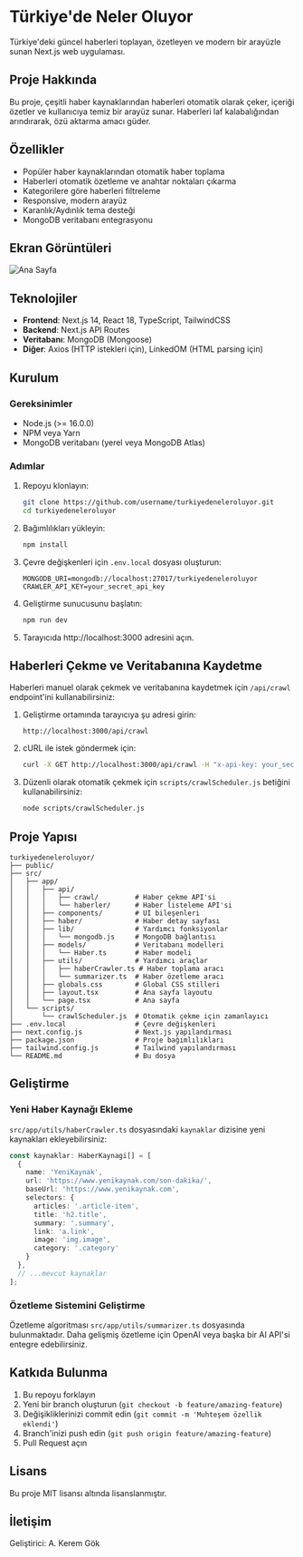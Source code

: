 # Türkiye'de Neler Oluyor

Türkiye'deki güncel haberleri toplayan, özetleyen ve modern bir arayüzle sunan Next.js web uygulaması.

## Proje Hakkında

Bu proje, çeşitli haber kaynaklarından haberleri otomatik olarak çeker, içeriği özetler ve kullanıcıya temiz bir arayüz sunar. Haberleri laf kalabalığından arındırarak, özü aktarma amacı güder.

## Özellikler

- Popüler haber kaynaklarından otomatik haber toplama
- Haberleri otomatik özetleme ve anahtar noktaları çıkarma
- Kategorilere göre haberleri filtreleme
- Responsive, modern arayüz
- Karanlık/Aydınlık tema desteği
- MongoDB veritabanı entegrasyonu

## Ekran Görüntüleri

![Ana Sayfa](https://picsum.photos/600/400)

## Teknolojiler

- **Frontend**: Next.js 14, React 18, TypeScript, TailwindCSS
- **Backend**: Next.js API Routes
- **Veritabanı**: MongoDB (Mongoose)
- **Diğer**: Axios (HTTP istekleri için), LinkedOM (HTML parsing için)

## Kurulum

### Gereksinimler

- Node.js (>= 16.0.0)
- NPM veya Yarn
- MongoDB veritabanı (yerel veya MongoDB Atlas)

### Adımlar

1. Repoyu klonlayın:
   ```bash
   git clone https://github.com/username/turkiyedeneleroluyor.git
   cd turkiyedeneleroluyor
   ```

2. Bağımlılıkları yükleyin:
   ```bash
   npm install
   ```

3. Çevre değişkenleri için `.env.local` dosyası oluşturun:
   ```
   MONGODB_URI=mongodb://localhost:27017/turkiyedeneleroluyor
   CRAWLER_API_KEY=your_secret_api_key
   ```

4. Geliştirme sunucusunu başlatın:
   ```bash
   npm run dev
   ```

5. Tarayıcıda http://localhost:3000 adresini açın.

## Haberleri Çekme ve Veritabanına Kaydetme

Haberleri manuel olarak çekmek ve veritabanına kaydetmek için `/api/crawl` endpoint'ini kullanabilirsiniz:

1. Geliştirme ortamında tarayıcıya şu adresi girin:
   ```
   http://localhost:3000/api/crawl
   ```

2. cURL ile istek göndermek için:
   ```bash
   curl -X GET http://localhost:3000/api/crawl -H "x-api-key: your_secret_api_key"
   ```

3. Düzenli olarak otomatik çekmek için `scripts/crawlScheduler.js` betiğini kullanabilirsiniz:
   ```bash
   node scripts/crawlScheduler.js
   ```

## Proje Yapısı

```
turkiyedeneleroluyor/
├── public/
├── src/
│   ├── app/
│   │   ├── api/
│   │   │   ├── crawl/         # Haber çekme API'si
│   │   │   └── haberler/      # Haber listeleme API'si
│   │   ├── components/        # UI bileşenleri
│   │   ├── haber/             # Haber detay sayfası
│   │   ├── lib/               # Yardımcı fonksiyonlar
│   │   │   └── mongodb.js     # MongoDB bağlantısı
│   │   ├── models/            # Veritabanı modelleri
│   │   │   └── Haber.ts       # Haber modeli
│   │   ├── utils/             # Yardımcı araçlar
│   │   │   ├── haberCrawler.ts # Haber toplama aracı
│   │   │   └── summarizer.ts  # Haber özetleme aracı  
│   │   ├── globals.css        # Global CSS stilleri
│   │   ├── layout.tsx         # Ana sayfa layoutu
│   │   └── page.tsx           # Ana sayfa
│   └── scripts/
│       └── crawlScheduler.js  # Otomatik çekme için zamanlayıcı
├── .env.local                 # Çevre değişkenleri
├── next.config.js             # Next.js yapılandırması
├── package.json               # Proje bağımlılıkları
├── tailwind.config.js         # Tailwind yapılandırması
└── README.md                  # Bu dosya
```

## Geliştirme

### Yeni Haber Kaynağı Ekleme

`src/app/utils/haberCrawler.ts` dosyasındaki `kaynaklar` dizisine yeni kaynakları ekleyebilirsiniz:

```typescript
const kaynaklar: HaberKaynagi[] = [
  {
    name: 'YeniKaynak',
    url: 'https://www.yenikaynak.com/son-dakika/',
    baseUrl: 'https://www.yenikaynak.com',
    selectors: {
      articles: '.article-item',
      title: 'h2.title',
      summary: '.summary',
      link: 'a.link',
      image: 'img.image',
      category: '.category'
    }
  },
  // ...mevcut kaynaklar
];
```

### Özetleme Sistemini Geliştirme

Özetleme algoritması `src/app/utils/summarizer.ts` dosyasında bulunmaktadır. Daha gelişmiş özetleme için OpenAI veya başka bir AI API'si entegre edebilirsiniz.

## Katkıda Bulunma

1. Bu repoyu forklayın
2. Yeni bir branch oluşturun (`git checkout -b feature/amazing-feature`)
3. Değişikliklerinizi commit edin (`git commit -m 'Muhteşem özellik eklendi'`)
4. Branch'inizi push edin (`git push origin feature/amazing-feature`)
5. Pull Request açın

## Lisans

Bu proje MIT lisansı altında lisanslanmıştır.

## İletişim

Geliştirici: A. Kerem Gök 